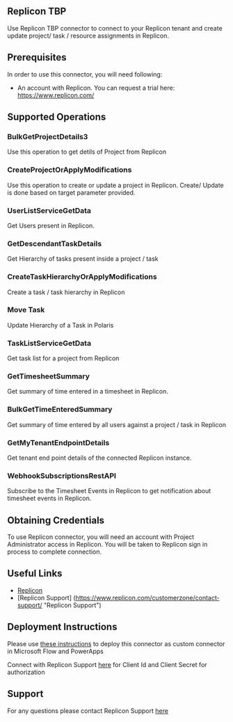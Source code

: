 ## Replicon TBP

Use Replicon TBP connector to connect to your Replicon tenant and create update project/ task / resource assignments in Replicon.

## Prerequisites
In order to use this connector, you will need following:

* An account with Replicon. You can request a trial here: https://www.replicon.com/

## Supported Operations

### BulkGetProjectDetails3
Use this operation to get detils of Project from Replicon

### CreateProjectOrApplyModifications
Use this operation to create or update a project in Replicon. Create/ Update is done based on target parameter provided.

### UserListServiceGetData
Get Users present in Replicon.

### GetDescendantTaskDetails
Get Hierarchy of tasks present inside a project / task

### CreateTaskHierarchyOrApplyModifications
Create a task / task hierarchy in Replicon

### Move Task
Update Hierarchy of a Task in Polaris

### TaskListServiceGetData
Get task list for a project from Replicon

### GetTimesheetSummary
Get summary of time entered in a timesheet in Replicon.

### BulkGetTimeEnteredSummary
Get summary of time entered by all users against a project / task in Replicon

### GetMyTenantEndpointDetails
Get tenant end point details of the connected Replicon instance.

### WebhookSubscriptionsRestAPI
Subscribe to the Timesheet Events in Replicon to get notification about timesheet events in Replicon.

## Obtaining Credentials
To use Replicon connector, you will need an account with Project Administrator access in Replicon. You will be taken to Replicon sign in process to complete connection.

## Useful Links
* [Replicon](https://www.replicon.com/ "Replicon")
* [Replicon Support] (https://www.replicon.com/customerzone/contact-support/ "Replicon Support")

## Deployment Instructions
Please use [these instructions](https://docs.microsoft.com/en-us/connectors/custom-connectors/paconn-cli) to deploy this connector as custom connector in Microsoft Flow and PowerApps

Connect with Replicon Support [here](https://www.replicon.com/replicon/contact-support/) for Client Id and Client Secret for authorization

## Support

For any questions please contact Replicon Support [here](https://www.replicon.com/customerzone/contact-support/)